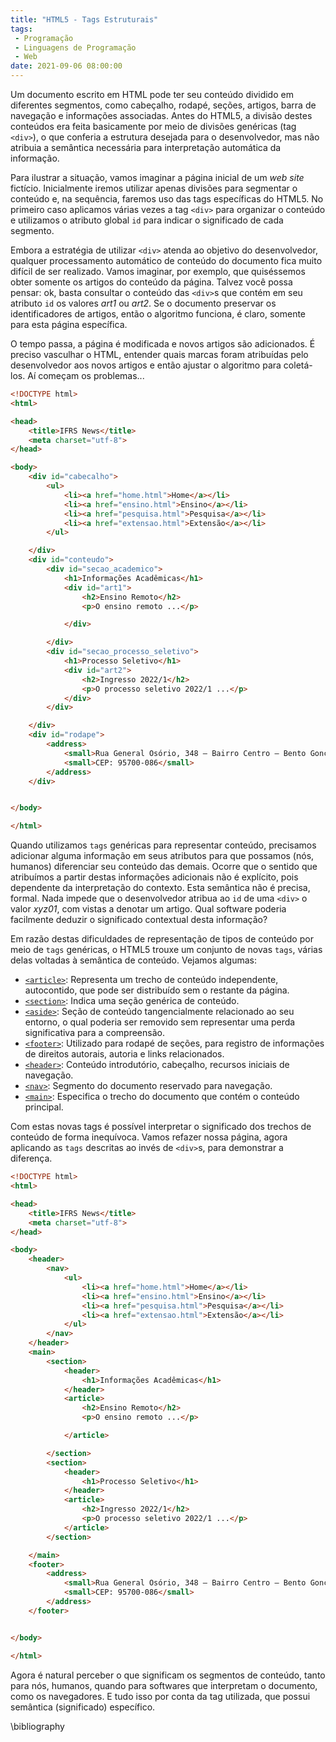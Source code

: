 ```yaml
---
title: "HTML5 - Tags Estruturais"
tags:
 - Programação
 - Linguagens de Programação
 - Web
date: 2021-09-06 08:00:00
---
```



Um documento escrito em HTML pode ter seu conteúdo dividido em diferentes segmentos, como cabeçalho, rodapé, seções, artigos, barra de navegação e informações associadas. Antes do HTML5, a divisão destes conteúdos era feita basicamente por meio de divisões genéricas (tag `<div>`), o que conferia a estrutura desejada para o desenvolvedor, mas não atribuia a semântica necessária para interpretação automática da informação.


Para ilustrar a situação, vamos imaginar a página inicial de um *web site* fictício. Inicialmente iremos utilizar apenas divisões para segmentar o conteúdo e, na sequência, faremos uso das tags específicas do HTML5. No primeiro caso aplicamos várias vezes a tag `<div>` para organizar o conteúdo e utilizamos o atributo global `id` para indicar o significado de cada segmento.

Embora a estratégia de utilizar `<div>` atenda ao objetivo do desenvolvedor, qualquer processamento automático de conteúdo do documento fica muito difícil de ser realizado. Vamos imaginar, por exemplo, que quiséssemos obter somente os artigos do conteúdo da página. Talvez você possa pensar: ok, basta consultar o conteúdo das `<div>`s que contém em seu atributo `id` os valores *art1* ou *art2*. Se o documento preservar os identificadores de artigos, então o algoritmo funciona, é claro, somente para esta página específica.

O tempo passa, a página é modificada e novos artigos são adicionados. É preciso vasculhar o HTML, entender quais marcas foram atribuídas pelo desenvolvedor aos novos artigos e então ajustar o algoritmo para coletá-los. Aí começam os problemas...


```html
<!DOCTYPE html>
<html>

<head>
    <title>IFRS News</title>
    <meta charset="utf-8">
</head>

<body>
    <div id="cabecalho">
        <ul>
            <li><a href="home.html">Home</a></li>
            <li><a href="ensino.html">Ensino</a></li>
            <li><a href="pesquisa.html">Pesquisa</a></li>
            <li><a href="extensao.html">Extensão</a></li>
        </ul>

    </div>
    <div id="conteudo">
        <div id="secao_academico">
            <h1>Informações Acadêmicas</h1>
            <div id="art1">
                <h2>Ensino Remoto</h2>
                <p>O ensino remoto ...</p>

            </div>

        </div>
        <div id="secao_processo_seletivo">
            <h1>Processo Seletivo</h1>
            <div id="art2">
                <h2>Ingresso 2022/1</h2>
                <p>O processo seletivo 2022/1 ...</p>
            </div>
        </div>

    </div>
    <div id="rodape">
        <address>
            <small>Rua General Osório, 348 – Bairro Centro – Bento Gonçalves/RS</small>
            <small>CEP: 95700-086</small>
        </address>
    </div>


</body>

</html>
```

Quando utilizamos `tags` genéricas para representar conteúdo, precisamos adicionar alguma informação em seus atributos para que possamos (nós, humanos) diferenciar seu conteúdo das demais. Ocorre que o sentido que atribuímos a partir destas informações adicionais não é explícito, pois dependente da interpretação do contexto. Esta semântica não é precisa, formal. Nada impede que o desenvolvedor atribua ao `id` de uma `<div>` o valor *xyz01*, com vistas a denotar um artigo. Qual software poderia facilmente deduzir o significado contextual desta informação?

Em razão destas dificuldades de representação de tipos de conteúdo por meio de `tags` genéricas, o HTML5 trouxe um conjunto de novas `tags`, várias delas voltadas à semântica de conteúdo. Vejamos algumas:

 - [`<article>`](https://developer.mozilla.org/docs/Web/HTML/Element/article): Representa um trecho de conteúdo independente, autocontido, que pode ser distribuído sem o restante da página.
 - [`<section>`](https://developer.mozilla.org/docs/Web/HTML/Element/section): Indica uma seção genérica de conteúdo.
 - [`<aside>`](https://developer.mozilla.org/docs/Web/HTML/Element/aside): Seção de conteúdo tangencialmente relacionado ao seu entorno, o qual poderia ser removido sem representar uma perda significativa para a compreensão.
 - [`<footer>`](https://developer.mozilla.org/docs/Web/HTML/Element/footer): Utilizado para rodapé de seções, para registro de informações de direitos autorais, autoria e links relacionados.
 - [`<header>`](https://developer.mozilla.org/docs/Web/HTML/Element/header): Conteúdo introdutório, cabeçalho, recursos iniciais de navegação.
 - [`<nav>`](https://developer.mozilla.org/docs/Web/HTML/Element/nav): Segmento do documento reservado para navegação.
 - [`<main>`](https://developer.mozilla.org/docs/Web/HTML/Element/main): Especifica o trecho do documento que contém o conteúdo principal.


Com estas novas tags é possível interpretar o significado dos trechos de conteúdo de forma inequívoca. Vamos refazer nossa página, agora aplicando as `tags` descritas ao invés de `<div>`s, para demonstrar a diferença.

```html
<!DOCTYPE html>
<html>

<head>
    <title>IFRS News</title>
    <meta charset="utf-8">
</head>

<body>
    <header>
        <nav>
            <ul>
                <li><a href="home.html">Home</a></li>
                <li><a href="ensino.html">Ensino</a></li>
                <li><a href="pesquisa.html">Pesquisa</a></li>
                <li><a href="extensao.html">Extensão</a></li>
            </ul>
        </nav>
    </header>
    <main>
        <section>
            <header>
                <h1>Informações Acadêmicas</h1>
            </header>
            <article>
                <h2>Ensino Remoto</h2>
                <p>O ensino remoto ...</p>

            </article>

        </section>
        <section>
            <header>
                <h1>Processo Seletivo</h1>
            </header>
            <article>
                <h2>Ingresso 2022/1</h2>
                <p>O processo seletivo 2022/1 ...</p>
            </article>
        </section>

    </main>
    <footer>
        <address>
            <small>Rua General Osório, 348 – Bairro Centro – Bento Gonçalves/RS</small>
            <small>CEP: 95700-086</small>
        </address>
    </footer>


</body>

</html>
```

Agora é natural perceber o que significam os segmentos de conteúdo, tanto para nós, humanos, quando para softwares que interpretam o documento, como os navegadores. E tudo isso por conta da tag utilizada, que possui semântica (significado) específico.

\bibliography